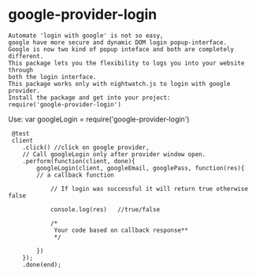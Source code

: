 # google-provider-login
    Automate 'login with google' is not so easy,
    google have more secure and dynamic DOM login popup-interface.
    Google is now two kind of popup inteface and both are completely different.
    This package lets you the flexibility to logs you into your website through
    both the login interface.
    This package works only with nightwatch.js to login with google provider.
    Install the package and get into your project:
    require('google-provider-login')
Use:
     var googleLogin = require('google-provider-login')

     @test
     client
        .click() //click on google provider,
        // Call googleLogin only after provider window open.
        .perform(function(client, done){
            googleLogin(client, googleEmail, googlePass, function(res){
            // a callback function

                // If login was successful it will return true otherwise false

                console.log(res)   //true/false

                /*
                 Your code based on callback response**
                 */

            })
        });
        .done(end);
